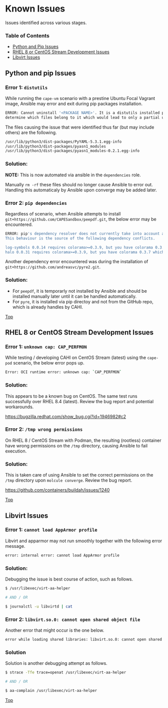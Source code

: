 
# Known Issues

Issues identified across various stages.

### Table of Contents

- [Python and Pip Issues](#python-and-pip-issues)
- [RHEL 8 or CentOS Stream Development Issues](#rhel-8-or-centos-stream-development-issues)
- [Libvirt Issues](#libvirt-issues)

## Python and pip Issues

### Error 1: ```distutils```

While running the ```cape-vm``` scenario with a prestine Ubuntu Focal Vagrant image, Ansible may error and exit during pip packages installation.

```bash
ERROR: Cannot uninstall '<PACKAGE NAME>'. It is a distutils installed project and thus we cannot accurately 
determine which files belong to it which would lead to only a partial uninstall.
```

The files causing the issue that were identified thus far (but may include others) are the following.

```bash
/usr/lib/python3/dist-packages/PyYAML-5.3.1.egg-info
/usr/lib/python3/dist-packages/pyasn1_modules
/usr/lib/python3/dist-packages/pyasn1_modules-0.2.1.egg-info
```

### Solution:

**NOTE:** This is now automated via ansible in the ```dependencies``` role.

Manually ```rm -rf``` these files should no longer cause Ansible to error out. Handling this automaticaly by Ansible upon converge may be added later.

### Error 2: ```pip dependencies```

Regardless of scenario, when Ansible attempts to install ```git+https://github.com/CAPESandbox/peepdf.git```, the below error may be encountered.

```bash
ERROR: pip's dependency resolver does not currently take into account all the packages that are installed. 
This behaviour is the source of the following dependency conflicts.

log-symbols 0.0.14 requires colorama>=0.3.9, but you have colorama 0.3.7 which is incompatible.
halo 0.0.31 requires colorama>=0.3.9, but you have colorama 0.3.7 which is incompatible.
```

Another dependency error encountered was during the installation of ```git+https://github.com/andreasvc/pyre2.git```.

### Solution:

- For ```peepdf```, it is temporarly not installed by Ansible and should be installed manually later until it can be handled automatically.
- For ```pyre```, it is installed via pip directoy and not from the GitHub repo, which is already handles by CAHI.

[Top](#known-issues)

## RHEL 8 or CentOS Stream Development Issues

### Error 1: ```unknown cap: CAP_PERFMON```

While testing / developing CAHI on CentOS Stream (latest) using the ```cape-pod``` scenario, the below error pops up.

```bash
Error: OCI runtime error: unknown cap: `CAP_PERFMON`
```

### Solution:

This appears to be a known bug on CentOS. The same test runs successfully over RHEL 8.4 (latest). Review the bug report and potential workarounds.

https://bugzilla.redhat.com/show_bug.cgi?id=1946982#c2

### Error 2: ```/tmp wrong permissions```

On RHEL 8 / CentOS Stream with Podman, the resulting (rootless) container have wrong permissions on the ```/tmp``` directory, causing Ansible to fail execution.

### Solution:

This is taken care of using Ansible to set the correct permissions on the ```/tmp``` directory upon ```molcule converge```. Review the bug report.

https://github.com/containers/buildah/issues/1240

[Top](#known-issues)

## Libvirt Issues

### Error 1: ```cannot load AppArmor profile```

Libvirt and apparmor may not run smoothly together with the following error message.

```bash
error: internal error: cannot load AppArmor profile
```

### Solution:

Debugging the issue is best course of action, such as follows.

```bash
$ /usr/libexec/virt-aa-helper

# AND / OR

$ journalctl -u libvirtd | cat
```

### Error 2: ```libvirt.so.0: cannot open shared object file```

Another error that might occur is the one below.

```bash
error while loading shared libraries: libvirt.so.0: cannot open shared object file: No such file or directory
```

### Solution

Solution is another debugging attempt as follows.

```bash
$ strace -Tfe trace=openat /usr/libexec/virt-aa-helper

# AND / OR

$ aa-complain /usr/libexec/virt-aa-helper
```

[Top](#known-issues)

